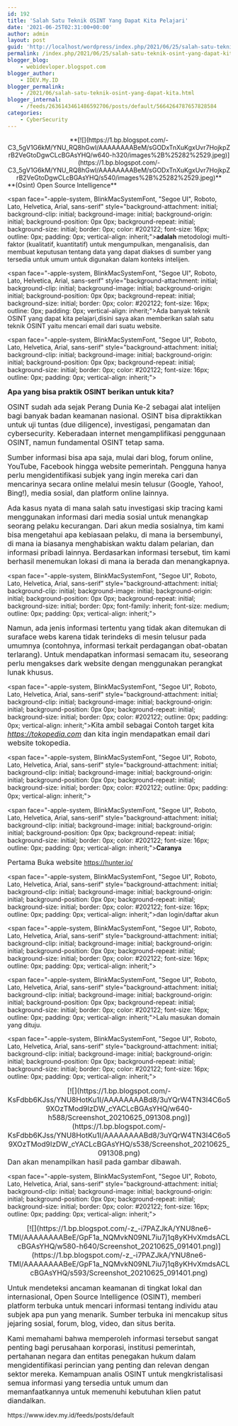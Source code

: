 ```yaml
---
id: 192
title: 'Salah Satu Teknik OSINT Yang Dapat Kita Pelajari'
date: '2021-06-25T02:31:00+00:00'
author: admin
layout: post
guid: 'http://localhost/wordpress/index.php/2021/06/25/salah-satu-teknik-osint-yang-dapat-kita-pelajari/'
permalink: /index.php/2021/06/25/salah-satu-teknik-osint-yang-dapat-kita-pelajari/
blogger_blog:
    - webidevloper.blogspot.com
blogger_author:
    - IDEV.My.ID
blogger_permalink:
    - /2021/06/salah-satu-teknik-osint-yang-dapat-kita.html
blogger_internal:
    - /feeds/2636143461486592706/posts/default/5664264787657828584
categories:
    - CyberSecurity
---
```


<div style="clear: both; text-align: center;">**[![](https://1.bp.blogspot.com/-C3_5gV1G6kM/YNU_RQ8hGwI/AAAAAAAABeM/sGODxTnXuKgxUvr7HojkpZrB2VeGtoDgwCLcBGAsYHQ/w640-h320/images%2B%25282%2529.jpeg)](https://1.bp.blogspot.com/-C3_5gV1G6kM/YNU_RQ8hGwI/AAAAAAAABeM/sGODxTnXuKgxUvr7HojkpZrB2VeGtoDgwCLcBGAsYHQ/s540/images%2B%25282%2529.jpeg)**</div>**<span style="font-family: inherit;">(Osint) Open Source Intelligence</span>**<span style="font-family: inherit;"> </span>

<span style="font-family: inherit;"><span face="-apple-system, BlinkMacSystemFont, "Segoe UI", Roboto, Lato, Helvetica, Arial, sans-serif" style="background-attachment: initial; background-clip: initial; background-image: initial; background-origin: initial; background-position: 0px 0px; background-repeat: initial; background-size: initial; border: 0px; color: #202122; font-size: 16px; outline: 0px; padding: 0px; vertical-align: inherit;"><span style="background: 0px 0px; border: 0px; outline: 0px; padding: 0px; vertical-align: inherit;">**adalah** metodologi multi-faktor (kualitatif, kuantitatif) untuk mengumpulkan, menganalisis, dan membuat keputusan tentang data yang dapat diakses di sumber yang tersedia untuk umum untuk digunakan dalam </span><span style="background: 0px 0px; border: 0px; outline: 0px; padding: 0px; vertical-align: inherit;">konteks intelijen.</span></span></span>

<span face="-apple-system, BlinkMacSystemFont, "Segoe UI", Roboto, Lato, Helvetica, Arial, sans-serif" style="background-attachment: initial; background-clip: initial; background-image: initial; background-origin: initial; background-position: 0px 0px; background-repeat: initial; background-size: initial; border: 0px; color: #202122; font-size: 16px; outline: 0px; padding: 0px; vertical-align: inherit;"><span style="background: 0px 0px; border: 0px; font-family: inherit; outline: 0px; padding: 0px; vertical-align: inherit;">Ada banyak teknik OSINT yang dapat kita pelajari,disini saya akan memberikan salah satu teknik OSINT yaitu mencari email dari suatu website.</span></span>

<span face="-apple-system, BlinkMacSystemFont, "Segoe UI", Roboto, Lato, Helvetica, Arial, sans-serif" style="background-attachment: initial; background-clip: initial; background-image: initial; background-origin: initial; background-position: 0px 0px; background-repeat: initial; background-size: initial; border: 0px; color: #202122; font-size: 16px; outline: 0px; padding: 0px; vertical-align: inherit;"><span style="background: 0px 0px; border: 0px; outline: 0px; padding: 0px; vertical-align: inherit;">  
</span></span>

**<span style="font-family: inherit; font-size: medium;">Apa yang bisa praktik OSINT berikan untuk kita?</span>**

<span style="font-family: inherit; font-size: medium;">OSINT sudah ada sejak Perang Dunia Ke-2 sebagai alat intelijen bagi banyak badan keamanan nasional. OSINT bisa dipraktikkan untuk uji tuntas (due diligence), investigasi, pengamatan dan cybersecurity. Keberadaan internet mengamplifikasi penggunaan OSINT, namun fundamental OSINT tetap sama.</span>

<span style="font-family: inherit; font-size: medium;">Sumber informasi bisa apa saja, mulai dari blog, forum online, YouTube, Facebook hingga website pemerintah. Pengguna hanya perlu mengidentifikasi subjek yang ingin mereka cari dan mencarinya secara online melalui mesin telusur (Google, Yahoo!, Bing!), media sosial, dan platform online lainnya.</span>

<span style="font-family: inherit; font-size: medium;">Ada kasus nyata di mana salah satu investigasi skip tracing kami menggunakan informasi dari media sosial untuk menangkap seorang pelaku kecurangan. Dari akun media sosialnya, tim kami bisa mengetahui apa kebiasaan pelaku, di mana ia bersembunyi, di mana ia biasanya menghabiskan waktu dalam pelarian, dan informasi pribadi lainnya. Berdasarkan informasi tersebut, tim kami berhasil menemukan lokasi di mana ia berada dan menangkapnya.  
</span>

<span face="-apple-system, BlinkMacSystemFont, "Segoe UI", Roboto, Lato, Helvetica, Arial, sans-serif" style="background-attachment: initial; background-clip: initial; background-image: initial; background-origin: initial; background-position: 0px 0px; background-repeat: initial; background-size: initial; border: 0px; font-family: inherit; font-size: medium; outline: 0px; padding: 0px; vertical-align: inherit;"> </span>

<span style="font-family: inherit; font-size: medium;">Namun, ada jenis informasi tertentu yang tidak akan ditemukan di suraface webs karena tidak terindeks di mesin telusur pada umumnya (contohnya, informasi terkait perdagangan obat-obatan terlarang). Untuk mendapatkan informasi semacam itu, seseorang perlu mengakses dark website dengan menggunakan perangkat lunak khusus.</span>

<span style="font-family: inherit; font-size: medium;">  
</span>

<span face="-apple-system, BlinkMacSystemFont, "Segoe UI", Roboto, Lato, Helvetica, Arial, sans-serif" style="background-attachment: initial; background-clip: initial; background-image: initial; background-origin: initial; background-position: 0px 0px; background-repeat: initial; background-size: initial; border: 0px; color: #202122; outline: 0px; padding: 0px; vertical-align: inherit;"><span style="background: 0px 0px; border: 0px; font-family: inherit; font-size: medium; outline: 0px; padding: 0px; vertical-align: inherit;">Kita ambil sebagai Contoh target kita *https://tokopedia.com* dan kita ingin mendapatkan email dari website tokopedia.</span></span>

<span face="-apple-system, BlinkMacSystemFont, "Segoe UI", Roboto, Lato, Helvetica, Arial, sans-serif" style="background-attachment: initial; background-clip: initial; background-image: initial; background-origin: initial; background-position: 0px 0px; background-repeat: initial; background-size: initial; border: 0px; color: #202122; outline: 0px; padding: 0px; vertical-align: inherit;"><span style="background: 0px 0px; border: 0px; font-family: inherit; font-size: medium; outline: 0px; padding: 0px; vertical-align: inherit;">  
</span></span>

<span face="-apple-system, BlinkMacSystemFont, "Segoe UI", Roboto, Lato, Helvetica, Arial, sans-serif" style="background-attachment: initial; background-clip: initial; background-image: initial; background-origin: initial; background-position: 0px 0px; background-repeat: initial; background-size: initial; border: 0px; color: #202122; font-size: 16px; outline: 0px; padding: 0px; vertical-align: inherit;"><span style="background: 0px 0px; border: 0px; font-family: inherit; outline: 0px; padding: 0px; vertical-align: inherit;">**Caranya**</span></span>

<span style="background-color: initial; color: #202122; font-family: inherit; font-size: 16px;">Pertama Buka website </span><https://hunter.io/><span style="background-color: initial; color: #202122; font-family: inherit; font-size: 16px;"> </span>

<span face="-apple-system, BlinkMacSystemFont, "Segoe UI", Roboto, Lato, Helvetica, Arial, sans-serif" style="background-attachment: initial; background-clip: initial; background-image: initial; background-origin: initial; background-position: 0px 0px; background-repeat: initial; background-size: initial; border: 0px; color: #202122; font-size: 16px; outline: 0px; padding: 0px; vertical-align: inherit;"><span style="background: 0px 0px; border: 0px; font-family: inherit; outline: 0px; padding: 0px; vertical-align: inherit;">dan login/daftar akun</span></span>

<span face="-apple-system, BlinkMacSystemFont, "Segoe UI", Roboto, Lato, Helvetica, Arial, sans-serif" style="background-attachment: initial; background-clip: initial; background-image: initial; background-origin: initial; background-position: 0px 0px; background-repeat: initial; background-size: initial; border: 0px; color: #202122; font-size: 16px; outline: 0px; padding: 0px; vertical-align: inherit;"><span style="background: 0px 0px; border: 0px; font-family: inherit; outline: 0px; padding: 0px; vertical-align: inherit;">  
</span></span>

<span face="-apple-system, BlinkMacSystemFont, "Segoe UI", Roboto, Lato, Helvetica, Arial, sans-serif" style="background-attachment: initial; background-clip: initial; background-image: initial; background-origin: initial; background-position: 0px 0px; background-repeat: initial; background-size: initial; border: 0px; color: #202122; font-size: 16px; outline: 0px; padding: 0px; vertical-align: inherit;"><span style="background: 0px 0px; border: 0px; font-family: inherit; outline: 0px; padding: 0px; vertical-align: inherit;">Lalu masukan domain yang dituju.</span></span>

<span face="-apple-system, BlinkMacSystemFont, "Segoe UI", Roboto, Lato, Helvetica, Arial, sans-serif" style="background-attachment: initial; background-clip: initial; background-image: initial; background-origin: initial; background-position: 0px 0px; background-repeat: initial; background-size: initial; border: 0px; color: #202122; font-size: 16px; outline: 0px; padding: 0px; vertical-align: inherit;"></span>

<div style="clear: both; text-align: center;"><span face="-apple-system, BlinkMacSystemFont, "Segoe UI", Roboto, Lato, Helvetica, Arial, sans-serif" style="background-attachment: initial; background-clip: initial; background-image: initial; background-origin: initial; background-position: 0px 0px; background-repeat: initial; background-size: initial; border: 0px; color: #202122; font-size: 16px; outline: 0px; padding: 0px; vertical-align: inherit;">[![](https://1.bp.blogspot.com/-KsFdbb6KJss/YNU8HotKu1I/AAAAAAAABd8/3uYQrW4TN3I4C6o59XOzTMod9IzDW_cYACLcBGAsYHQ/w640-h588/Screenshot_20210625_091308.png)](https://1.bp.blogspot.com/-KsFdbb6KJss/YNU8HotKu1I/AAAAAAAABd8/3uYQrW4TN3I4C6o59XOzTMod9IzDW_cYACLcBGAsYHQ/s538/Screenshot_20210625_091308.png)</span></div><span face="-apple-system, BlinkMacSystemFont, "Segoe UI", Roboto, Lato, Helvetica, Arial, sans-serif" style="background-attachment: initial; background-clip: initial; background-image: initial; background-origin: initial; background-position: 0px 0px; background-repeat: initial; background-size: initial; border: 0px; color: #202122; font-size: 16px; outline: 0px; padding: 0px; vertical-align: inherit;">  
<span style="background: 0px 0px; border: 0px; font-family: inherit; outline: 0px; padding: 0px; vertical-align: inherit;">Dan akan menampilkan hasil pada gambar dibawah.</span></span>

<span face="-apple-system, BlinkMacSystemFont, "Segoe UI", Roboto, Lato, Helvetica, Arial, sans-serif" style="background-attachment: initial; background-clip: initial; background-image: initial; background-origin: initial; background-position: 0px 0px; background-repeat: initial; background-size: initial; border: 0px; color: #202122; font-size: 16px; outline: 0px; padding: 0px; vertical-align: inherit;"></span>

<div style="clear: both; text-align: center;"><span face="-apple-system, BlinkMacSystemFont, "Segoe UI", Roboto, Lato, Helvetica, Arial, sans-serif" style="background-attachment: initial; background-clip: initial; background-image: initial; background-origin: initial; background-position: 0px 0px; background-repeat: initial; background-size: initial; border: 0px; color: #202122; font-size: 16px; outline: 0px; padding: 0px; vertical-align: inherit;">[![](https://1.bp.blogspot.com/-z_-i7PAZJkA/YNU8ne6-TMI/AAAAAAAABeE/GpF1a_NQMvkN09NL7iu7j1q8yKHvXmdsACLcBGAsYHQ/w580-h640/Screenshot_20210625_091401.png)](https://1.bp.blogspot.com/-z_-i7PAZJkA/YNU8ne6-TMI/AAAAAAAABeE/GpF1a_NQMvkN09NL7iu7j1q8yKHvXmdsACLcBGAsYHQ/s593/Screenshot_20210625_091401.png)</span></div><span face="-apple-system, BlinkMacSystemFont, "Segoe UI", Roboto, Lato, Helvetica, Arial, sans-serif" style="background-attachment: initial; background-clip: initial; background-image: initial; background-origin: initial; background-position: 0px 0px; background-repeat: initial; background-size: initial; border: 0px; color: #202122; font-size: 16px; outline: 0px; padding: 0px; vertical-align: inherit;">  
</span>

<span style="font-size: medium;">Untuk mendeteksi ancaman keamanan di tingkat lokal dan internasional, Open Source Intelligence (OSINT), memberi platform terbuka untuk mencari informasi tentang individu atau subjek apa pun yang menarik. Sumber terbuka ini mencakup situs jejaring sosial, forum, blog, video, dan situs berita.</span>

<span style="font-size: medium;">Kami memahami bahwa memperoleh informasi tersebut sangat penting bagi perusahaan korporasi, institusi pemerintah, pertahanan negara dan entitas penegakan hukum dalam mengidentifikasi perincian yang penting dan relevan dengan sektor mereka. Kemampuan analis OSINT untuk mengkristalisasi semua informasi yang tersedia untuk umum dan memanfaatkannya untuk memenuhi kebutuhan klien patut diandalkan.</span>

<div>https://www.idev.my.id/feeds/posts/default</div>
